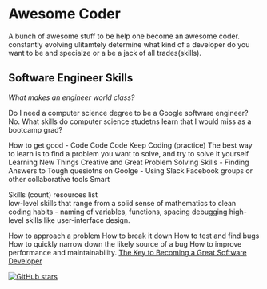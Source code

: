 # Awesome Coder 



A bunch of awesome stuff to be help one become an awesome coder. constantly evolving ulitamtely determine what kind of a developer do you want to be and specialze or a be a jack of all trades(skills). 


## Software Engineer Skills 
*What makes an engineer world class?*

Do I need a computer science degree to be a Google software engineer? No.
What skills do computer science studetns learn that I would miss as a bootcamp grad?

How to get good - Code Code Code Keep Coding (practice) 
The best way to learn is to find a problem you want to solve, and try to solve it yourself
Learning New Things
Creative and Great Problem Solving Skills
    - Finding Answers to Tough quesiotns on Goolge 
    - Using Slack Facebook groups or other collaborative tools 
Smart 

Skills (count) resources list  
low-level skills 
that range from a solid sense of mathematics to 
clean coding habits - naming of variables, functions, spacing 
debugging 
high-level skills
like user-interface design.

How to approach a problem
How to break it down
How to test and find bugs
How to quickly narrow down the likely source of a bug
How to improve performance and maintainability.
[The Key to Becoming a Great Software Developer](https://blog.qualified.io/the-key-to-becoming-a-great-developer-8ce863d10543)

[![GitHub stars](https://img.shields.io/github/stars/murffious/awesome-coder.svg?style=social&label=Star)](https://github.com/murffious/awesome-coder/)

